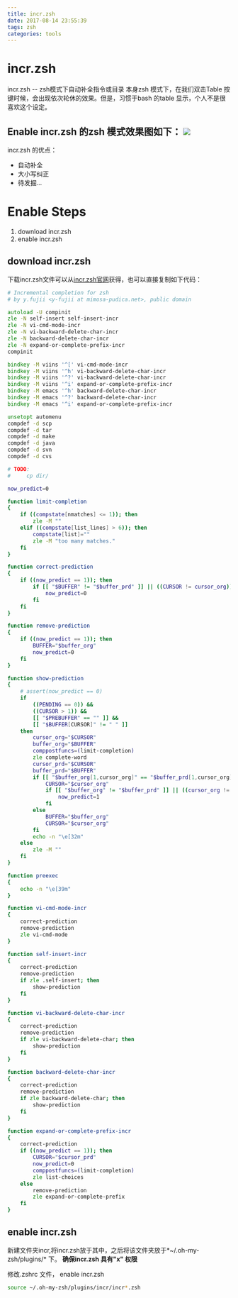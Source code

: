```yaml
---
title: incr.zsh
date: 2017-08-14 23:55:39
tags: zsh
categories: tools
---
```


# incr.zsh
incr.zsh -- zsh模式下自动补全指令或目录
本身zsh 模式下，在我们双击Table 按键时候，会出现依次轮休的效果。但是，习惯于bash 的table 显示，个人不是很喜欢这个设定。

Enable incr.zsh 的zsh 模式效果图如下：
![](http://mimosa-pudica.net/img/zsh.gif)
---
<!-- more -->
incr.zsh 的优点：
- 自动补全
- 大小写纠正
- 待发掘...

# Enable Steps
1. download incr.zsh
4. enable incr.zsh

## download incr.zsh
下载incr.zsh文件可以从[incr.zsh官网](http://mimosa-pudica.net/zsh-incremental.html)获得，也可以直接复制如下代码：

``` zsh
# Incremental completion for zsh
# by y.fujii <y-fujii at mimosa-pudica.net>, public domain

autoload -U compinit
zle -N self-insert self-insert-incr
zle -N vi-cmd-mode-incr
zle -N vi-backward-delete-char-incr
zle -N backward-delete-char-incr
zle -N expand-or-complete-prefix-incr
compinit

bindkey -M viins '^[' vi-cmd-mode-incr
bindkey -M viins '^h' vi-backward-delete-char-incr
bindkey -M viins '^?' vi-backward-delete-char-incr
bindkey -M viins '^i' expand-or-complete-prefix-incr
bindkey -M emacs '^h' backward-delete-char-incr
bindkey -M emacs '^?' backward-delete-char-incr
bindkey -M emacs '^i' expand-or-complete-prefix-incr

unsetopt automenu
compdef -d scp
compdef -d tar
compdef -d make
compdef -d java
compdef -d svn
compdef -d cvs

# TODO:
#     cp dir/

now_predict=0

function limit-completion
{
	if ((compstate[nmatches] <= 1)); then
		zle -M ""
	elif ((compstate[list_lines] > 6)); then
		compstate[list]=""
		zle -M "too many matches."
	fi
}

function correct-prediction
{
	if ((now_predict == 1)); then
		if [[ "$BUFFER" != "$buffer_prd" ]] || ((CURSOR != cursor_org)); then
			now_predict=0
		fi
	fi
}

function remove-prediction
{
	if ((now_predict == 1)); then
		BUFFER="$buffer_org"
		now_predict=0
	fi
}

function show-prediction
{
	# assert(now_predict == 0)
	if
		((PENDING == 0)) &&
		((CURSOR > 1)) &&
		[[ "$PREBUFFER" == "" ]] &&
		[[ "$BUFFER[CURSOR]" != " " ]]
	then
		cursor_org="$CURSOR"
		buffer_org="$BUFFER"
		comppostfuncs=(limit-completion)
		zle complete-word
		cursor_prd="$CURSOR"
		buffer_prd="$BUFFER"
		if [[ "$buffer_org[1,cursor_org]" == "$buffer_prd[1,cursor_org]" ]]; then
			CURSOR="$cursor_org"
			if [[ "$buffer_org" != "$buffer_prd" ]] || ((cursor_org != cursor_prd)); then
				now_predict=1
			fi
		else
			BUFFER="$buffer_org"
			CURSOR="$cursor_org"
		fi
		echo -n "\e[32m"
	else
		zle -M ""
	fi
}

function preexec
{
	echo -n "\e[39m"
}

function vi-cmd-mode-incr
{
	correct-prediction
	remove-prediction
	zle vi-cmd-mode
}

function self-insert-incr
{
	correct-prediction
	remove-prediction
	if zle .self-insert; then
		show-prediction
	fi
}

function vi-backward-delete-char-incr
{
	correct-prediction
	remove-prediction
	if zle vi-backward-delete-char; then
		show-prediction
	fi
}

function backward-delete-char-incr
{
	correct-prediction
	remove-prediction
	if zle backward-delete-char; then
		show-prediction
	fi
}

function expand-or-complete-prefix-incr
{
	correct-prediction
	if ((now_predict == 1)); then
		CURSOR="$cursor_prd"
		now_predict=0
		comppostfuncs=(limit-completion)
		zle list-choices
	else
		remove-prediction
		zle expand-or-complete-prefix
	fi
}
```

## enable incr.zsh
新建文件夹incr,将incr.zsh放于其中，之后将该文件夹放于*~/.oh-my-zsh/plugins/* 下。
**确保incr.zsh  具有"x" 权限**

修改.zshrc 文件， enable incr.zsh
``` bash
source ~/.oh-my-zsh/plugins/incr/incr*.zsh
```